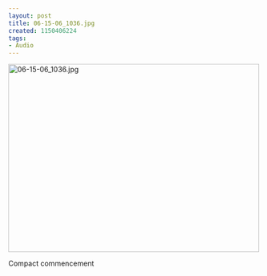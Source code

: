 ```yaml
--- 
layout: post
title: 06-15-06_1036.jpg
created: 1150406224
tags: 
- Audio
---
```

<a href="http://www.flickr.com/photos/43545096@N00/167903523/" title="06-15-06_1036.jpg by mprasuhn, on Flickr"><img src="http://farm1.staticflickr.com/67/167903523_ba2ea2bb24.jpg" width="500" height="375" alt="06-15-06_1036.jpg"></a>

Compact commencement
